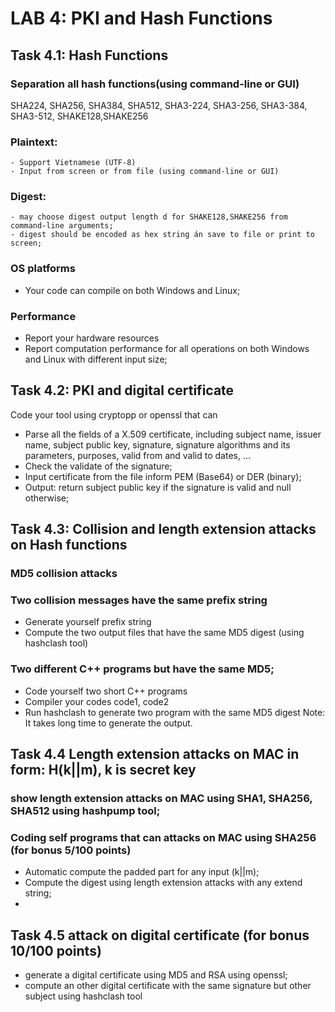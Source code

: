 # LAB 4: PKI and Hash Functions
## Task 4.1: Hash Functions
###  Separation all hash functions(using command-line or GUI)
SHA224, SHA256, SHA384, SHA512, SHA3-224, SHA3-256, SHA3-384, SHA3-512, SHAKE128,SHAKE256
###  Plaintext:
    - Support Vietnamese (UTF-8)
    - Input from screen or from file (using command-line or GUI)
###  Digest:
    - may choose digest output length d for SHAKE128,SHAKE256 from command-line arguments;
    - digest should be encoded as hex string án save to file or print to screen;
###  OS platforms
  - Your code can compile on both Windows and Linux;
###  Performance
  - Report your hardware resources
  - Report computation performance for all operations on both Windows and Linux with different input size;

## Task 4.2: PKI and digital certificate 
Code your tool using cryptopp or openssl that can  
  - Parse all the fields of a X.509 certificate, including subject name, issuer name, subject public key, signature, signature algorithms and its parameters, purposes, valid from and valid to dates, ...  
  - Check the validate of the signature;  
  - Input certificate from the file inform PEM (Base64) or DER (binary);
  - Output: return subject public key if the signature is valid and null otherwise;
       
## Task 4.3: Collision and length extension attacks on Hash functions
###  MD5 collision attacks
###  Two collision messages have the same prefix string
- Generate yourself prefix string
- Compute the two output files that have the same MD5 digest (using hashclash tool)
###  Two different C++ programs but have the same MD5;
- Code yourself two short C++ programs
- Compiler your codes code1, code2
- Run hashclash to generate two program with the same MD5 digest
Note: It takes long time to generate the output.
## Task 4.4 Length extension attacks on MAC  in form: H(k||m), k is secret key
###  show length extension attacks on MAC using SHA1, SHA256, SHA512 using hashpump tool;
###  Coding self programs that can attacks on MAC using SHA256 (for bonus 5/100 points)
- Automatic compute the padded part for any input (k||m);
- Compute the digest using length extension attacks with any extend string;
- 
## Task 4.5 attack on digital certificate (for bonus 10/100 points)
- generate a digital certificate using MD5 and RSA using openssl;
- compute an other digital certificate with the same signature but other subject using hashclash tool
